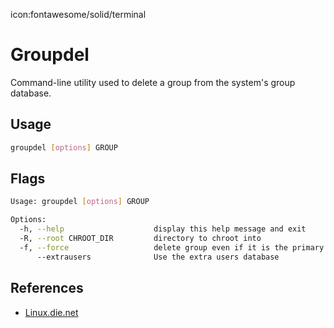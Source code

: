 icon:fontawesome/solid/terminal

# Groupdel

Command-line utility used to delete a group from the system's group database.

## Usage

```bash
groupdel [options] GROUP
```

## Flags

```bash
Usage: groupdel [options] GROUP

Options:
  -h, --help                    display this help message and exit
  -R, --root CHROOT_DIR         directory to chroot into
  -f, --force                   delete group even if it is the primary group of a user
      --extrausers              Use the extra users database
```

## References

- [Linux.die.net](https://linux.die.net/man/8/groupdel)

